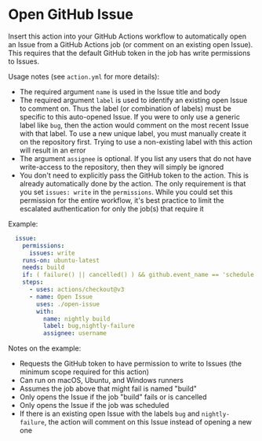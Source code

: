 # Open GitHub Issue

Insert this action into your GitHub Actions workflow to automatically open an
Issue from a GitHub Actions job (or comment on an existing open Issue). This
requires that the default GitHub token in the job has write permissions to
Issues.

Usage notes (see `action.yml` for more details):

* The required argument `name` is used in the Issue title and body
* The required argument `label` is used to identify an existing open Issue to
  comment on. Thus the label (or combination of labels) must be specific to this
  auto-opened Issue. If you were to only use a generic label like `bug`, then
  the action would comment on the most recent Issue with that label. To use a
  new unique label, you must manually create it on the repository first. Trying
  to use a non-existing label with this action will result in an error
* The argument `assignee` is optional. If you list any users that do not have
  write-access to the repository, then they will simply be ignored
* You don't need to explicitly pass the GitHub token to the action. This is
  already automatically done by the action. The only requirement is that you set
  `issues: write` in the `permissions`. While you could set this permission for
  the entire workflow, it's best practice to limit the escalated authentication
  for only the job(s) that require it

Example:

```yaml
  issue:
    permissions:
      issues: write
    runs-on: ubuntu-latest
    needs: build
    if: ( failure() || cancelled() ) && github.event_name == 'schedule'
    steps:
      - uses: actions/checkout@v3
      - name: Open Issue
        uses: ./open-issue
        with:
          name: nightly build
          label: bug,nightly-failure
          assignee: username
```

Notes on the example:

* Requests the GitHub token to have permission to write to Issues (the minimum
  scope required for this action)
* Can run on macOS, Ubuntu, and Windows runners
* Assumes the job above that might fail is named "build"
* Only opens the Issue if the job "build" fails or is cancelled
* Only opens the Issue if the job was scheduled
* If there is an existing open Issue with the labels `bug` and
  `nightly-failure`, the action will comment on this Issue instead of opening a
  new one
